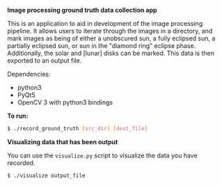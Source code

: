 **Image processing ground truth data collection app**

This is an application to aid in development of the image processing pipeline.
It allows users to iterate through the images in a directory, and mark images
as being of either a unobscured sun, a fully eclipsed sun, a partially eclipsed
sun, or sun in the "diamond ring" eclipse phase. Additionally, the solar and
[lunar] disks can be marked. This data is then exported to an output file.

Dependencies:
- python3
- PyQt5
- OpenCV 3 with python3 bindings


**To run:**

```bash
$ ./record_ground_truth [src_dir] [dest_file]
```

**Visualizing data that has been output**

You can use the `visualize.py` script to visualize the data you have recorded.

```bash
$ ./visualize output_file
```
